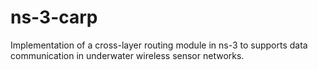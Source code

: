 # ns-3-carp
Implementation of a cross-layer routing module in ns-3 to supports data communication in underwater wireless sensor networks.
